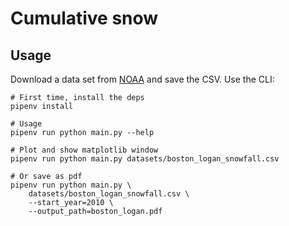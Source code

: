 # Cumulative snow

## Usage

Download a data set from [NOAA](https://www.ncdc.noaa.gov/cdo-web/search?datasetid=DAILY_SUMMARIES#) and save the CSV. Use the CLI:

```
# First time, install the deps
pipenv install

# Usage
pipenv run python main.py --help

# Plot and show matplotlib window
pipenv run python main.py datasets/boston_logan_snowfall.csv

# Or save as pdf
pipenv run python main.py \
    datasets/boston_logan_snowfall.csv \
    --start_year=2010 \
    --output_path=boston_logan.pdf
```
